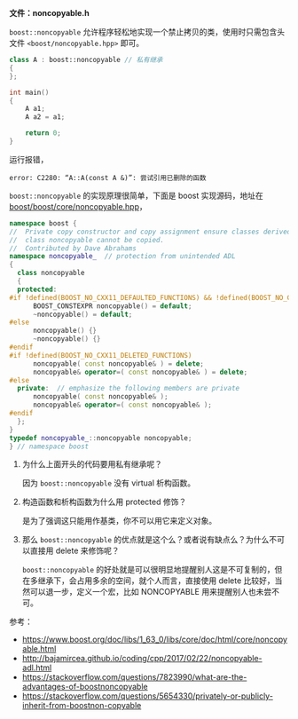 **文件：noncopyable.h**

`boost::noncopyable` 允许程序轻松地实现一个禁止拷贝的类，使用时只需包含头文件 `<boost/noncopyable.hpp>` 即可。

```c++
class A : boost::noncopyable // 私有继承
{
};

int main()
{
    A a1;
    A a2 = a1;

    return 0;
}
```

运行报错，

```plaintext
error: C2280: “A::A(const A &)”: 尝试引用已删除的函数
```

`boost::noncopyable` 的实现原理很简单，下面是 boost 实现源码，地址在 [boost/boost/core/noncopyable.hpp](https://code.woboq.org/boost/boost/boost/core/noncopyable.hpp.html)，

```c++
namespace boost {
//  Private copy constructor and copy assignment ensure classes derived from
//  class noncopyable cannot be copied.
//  Contributed by Dave Abrahams
namespace noncopyable_  // protection from unintended ADL
{
  class noncopyable
  {
  protected:
#if !defined(BOOST_NO_CXX11_DEFAULTED_FUNCTIONS) && !defined(BOOST_NO_CXX11_NON_PUBLIC_DEFAULTED_FUNCTIONS)
      BOOST_CONSTEXPR noncopyable() = default;
      ~noncopyable() = default;
#else
      noncopyable() {}
      ~noncopyable() {}
#endif
#if !defined(BOOST_NO_CXX11_DELETED_FUNCTIONS)
      noncopyable( const noncopyable& ) = delete;
      noncopyable& operator=( const noncopyable& ) = delete;
#else
  private:  // emphasize the following members are private
      noncopyable( const noncopyable& );
      noncopyable& operator=( const noncopyable& );
#endif
  };
}
typedef noncopyable_::noncopyable noncopyable;
} // namespace boost
```

1. 为什么上面开头的代码要用私有继承呢？
    
    因为 `boost::noncopyable` 没有 virtual 析构函数。

2. 构造函数和析构函数为什么用 protected 修饰？

    是为了强调这只能用作基类，你不可以用它来定义对象。

3. 那么 `boost::noncopyable` 的优点就是这个么？或者说有缺点么？为什么不可以直接用 delete 来修饰呢？

    `boost::noncopyable` 的好处就是可以很明显地提醒别人这是不可复制的，但在多继承下，会占用多余的空间，就个人而言，直接使用 delete 比较好，当然可以退一步，定义一个宏，比如 NONCOPYABLE 用来提醒别人也未尝不可。

参考：

- <https://www.boost.org/doc/libs/1_63_0/libs/core/doc/html/core/noncopyable.html>
- <http://bajamircea.github.io/coding/cpp/2017/02/22/noncopyable-adl.html>
- <https://stackoverflow.com/questions/7823990/what-are-the-advantages-of-boostnoncopyable>
- <https://stackoverflow.com/questions/5654330/privately-or-publicly-inherit-from-boostnon-copyable>
